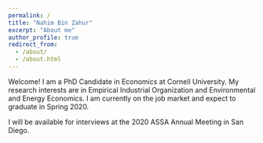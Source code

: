 ```yaml
---
permalink: /
title: "Nahim Bin Zahur"
excerpt: "About me"
author_profile: true
redirect_from: 
  - /about/
  - /about.html
---
```


Welcome! I am a PhD Candidate in Economics at Cornell University. My research interests are in Empirical Industrial Organization and Environmental and Energy Economics. I am currently on the job market and expect to graduate in Spring 2020.

I will be available for interviews at the 2020 ASSA Annual Meeting in San Diego.

